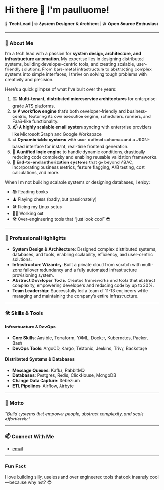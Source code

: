 # Hi there 👋 I'm paulluome!

🚀 **Tech Lead** | 🌐 **System Designer & Architect** | 🛠️ **Open Source Enthusiast**

---

### 🌟 About Me
I’m a tech lead with a passion for **system design, architecture, and infrastructure automation**. My expertise lies in designing distributed systems, building developer-centric tools, and creating scalable, user-friendly solutions. From bare-metal infrastructure to abstracting complex systems into simple interfaces, I thrive on solving tough problems with creativity and precision.

Here’s a quick glimpse of what I’ve built over the years:
1. 🏗️ **Multi-tenant, distributed microservice architectures** for enterprise-grade ATS platforms.
2. ⚙️ **A workflow engine** that’s both developer-friendly and business-centric, featuring its own execution engine, schedulers, runners, and FaaS-like functionality.
3. 📬 **A highly scalable email system** syncing with enterprise providers like Microsoft Graph and Google Workspace.
4. 📊 **Dynamic table systems** with user-defined schemas and a JSON-based interface for instant, real-time frontend generation.
5. 🧠 **A unified logic engine** to handle dynamic conditions, drastically reducing code complexity and enabling reusable validation frameworks.
6. 🔐 **End-to-end authorization systems** that go beyond ABAC, incorporating business metrics, feature flagging, A/B testing, cost calculations, and more.

When I’m not building scalable systems or designing databases, I enjoy:
- 📚 Reading books
- ♟️ Playing chess (badly, but passionately)
- 🛠️ Ricing my Linux setup
- 🏋️‍♂️ Working out
- 🛠️ Over-engineering tools that “just look cool” 😎

---

### 💼 Professional Highlights
- **System Design & Architecture**: Designed complex distributed systems, databases, and tools, enabling scalability, efficiency, and user-centric solutions.
- **Infrastructure Wizardry**: Built a private cloud from scratch with multi-zone failover redundancy and a fully automated infrastructure provisioning system.
- **Abstract Developer Tools**: Created frameworks and tools that abstract complexity, empowering developers and reducing code by up to 30%.
- **Team Leadership**: Successfully led a team of 11-13 engineers while managing and maintaining the company’s entire infrastructure.

---

### 🛠️ Skills & Tools
#### Infrastructure & DevOps
- **Core Skills**: Ansible, Terraform, YAML, Docker, Kubernetes, Packer, Bash
- **DevOps Tools**: ArgoCD, Kargo, Tektonic, Jenkins, Trivy, Backstage

#### Distributed Systems & Databases
- **Message Queues**: Kafka, RabbitMQ
- **Databases**: Postgres, Redis, ClickHouse, MongoDB
- **Change Data Capture**: Debezium
- **ETL Pipelines**: Airflow, Airbyte


---

### 🌱 Motto
_"Build systems that empower people, abstract complexity, and scale effortlessly."_

---

### 📫 Connect With Me
- [email](mailto:shaiknooru247@gmail.com)

---

### Fun Fact
I love building silly, useless and over engineered tools thatlook insanely cool—because why not? 😎

